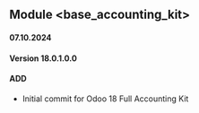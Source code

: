 ## Module <base_accounting_kit>

#### 07.10.2024
#### Version 18.0.1.0.0
#### ADD
- Initial commit for Odoo 18 Full Accounting Kit
